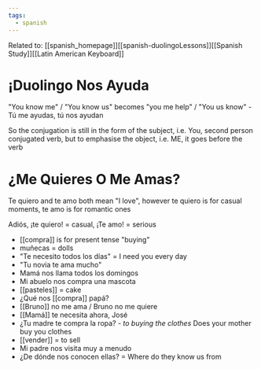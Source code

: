 ```yaml
---
tags:
  - spanish
---
```


Related to: [[spanish_homepage]][[spanish-duolingoLessons]][[Spanish Study]][[Latin American Keyboard]]

# ¡Duolingo Nos Ayuda

"You know me" / "You know us" becomes "you me help" / "You us know" - Tú me ayudas, tú nos ayudan

So the conjugation is still in the form of the subject, i.e. You, second person conjugated verb, but to emphasise the object, i.e. ME, it goes before the verb

# ¿Me Quieres O Me Amas?

Te quiero and te amo both mean "I love", however te quiero is for casual moments, te amo is for romantic ones

Adiós, ¡te quiero! = casual, ¡Te amo! = serious

- [[compra]] is for present tense "buying"
- muñecas = dolls
- "Te necesito todos los días" = I need you every day
- "Tu novia te ama mucho"
- Mamá nos llama todos los domingos
- Mi abuelo nos compra una mascota
- [[pasteles]] = cake
- ¿Qué nos [[compra]] papá?
- [[Bruno]] no me ama / Bruno no me quiere
- [[Mamá]] te necesita ahora, José
- ¿Tu madre te compra la ropa? - _to buying the clothes_ Does your mother buy you clothes
- [[vender]] = to sell
- Mi padre nos visita muy a menudo
- ¿De dónde nos conocen ellas? = Where do they know us from
